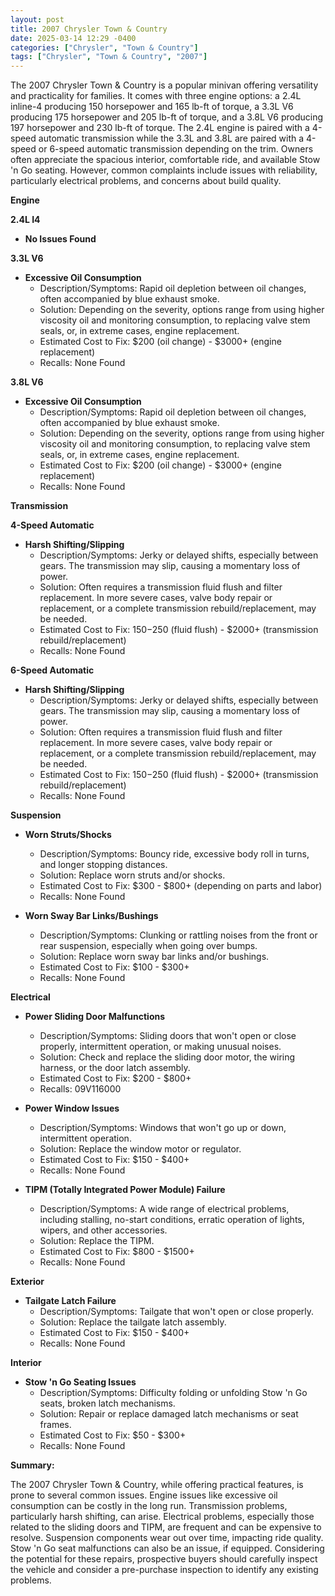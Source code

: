 ```yaml
---
layout: post
title: 2007 Chrysler Town & Country
date: 2025-03-14 12:29 -0400
categories: ["Chrysler", "Town & Country"]
tags: ["Chrysler", "Town & Country", "2007"]
---
```

The 2007 Chrysler Town & Country is a popular minivan offering versatility and practicality for families. It comes with three engine options: a 2.4L inline-4 producing 150 horsepower and 165 lb-ft of torque, a 3.3L V6 producing 175 horsepower and 205 lb-ft of torque, and a 3.8L V6 producing 197 horsepower and 230 lb-ft of torque. The 2.4L engine is paired with a 4-speed automatic transmission while the 3.3L and 3.8L are paired with a 4-speed or 6-speed automatic transmission depending on the trim. Owners often appreciate the spacious interior, comfortable ride, and available Stow 'n Go seating. However, common complaints include issues with reliability, particularly electrical problems, and concerns about build quality.

**Engine**

**2.4L I4**

*   **No Issues Found**

**3.3L V6**

*   **Excessive Oil Consumption**
    *   Description/Symptoms: Rapid oil depletion between oil changes, often accompanied by blue exhaust smoke.
    *   Solution: Depending on the severity, options range from using higher viscosity oil and monitoring consumption, to replacing valve stem seals, or, in extreme cases, engine replacement.
    *   Estimated Cost to Fix: $200 (oil change) - $3000+ (engine replacement)
    *   Recalls: None Found

**3.8L V6**

*   **Excessive Oil Consumption**
    *   Description/Symptoms: Rapid oil depletion between oil changes, often accompanied by blue exhaust smoke.
    *   Solution: Depending on the severity, options range from using higher viscosity oil and monitoring consumption, to replacing valve stem seals, or, in extreme cases, engine replacement.
    *   Estimated Cost to Fix: $200 (oil change) - $3000+ (engine replacement)
    *   Recalls: None Found

**Transmission**

**4-Speed Automatic**

*   **Harsh Shifting/Slipping**
    *   Description/Symptoms: Jerky or delayed shifts, especially between gears. The transmission may slip, causing a momentary loss of power.
    *   Solution: Often requires a transmission fluid flush and filter replacement. In more severe cases, valve body repair or replacement, or a complete transmission rebuild/replacement, may be needed.
    *   Estimated Cost to Fix: $150-$250 (fluid flush) - $2000+ (transmission rebuild/replacement)
    *   Recalls: None Found

**6-Speed Automatic**

*   **Harsh Shifting/Slipping**
    *   Description/Symptoms: Jerky or delayed shifts, especially between gears. The transmission may slip, causing a momentary loss of power.
    *   Solution: Often requires a transmission fluid flush and filter replacement. In more severe cases, valve body repair or replacement, or a complete transmission rebuild/replacement, may be needed.
    *   Estimated Cost to Fix: $150-$250 (fluid flush) - $2000+ (transmission rebuild/replacement)
    *   Recalls: None Found

**Suspension**

*   **Worn Struts/Shocks**
    *   Description/Symptoms: Bouncy ride, excessive body roll in turns, and longer stopping distances.
    *   Solution: Replace worn struts and/or shocks.
    *   Estimated Cost to Fix: $300 - $800+ (depending on parts and labor)
    *   Recalls: None Found

*   **Worn Sway Bar Links/Bushings**
    *   Description/Symptoms: Clunking or rattling noises from the front or rear suspension, especially when going over bumps.
    *   Solution: Replace worn sway bar links and/or bushings.
    *   Estimated Cost to Fix: $100 - $300+
    *   Recalls: None Found

**Electrical**

*   **Power Sliding Door Malfunctions**
    *   Description/Symptoms: Sliding doors that won't open or close properly, intermittent operation, or making unusual noises.
    *   Solution: Check and replace the sliding door motor, the wiring harness, or the door latch assembly.
    *   Estimated Cost to Fix: $200 - $800+
    *   Recalls: 09V116000

*   **Power Window Issues**
    *   Description/Symptoms: Windows that won't go up or down, intermittent operation.
    *   Solution: Replace the window motor or regulator.
    *   Estimated Cost to Fix: $150 - $400+
    *   Recalls: None Found

*   **TIPM (Totally Integrated Power Module) Failure**
    *   Description/Symptoms: A wide range of electrical problems, including stalling, no-start conditions, erratic operation of lights, wipers, and other accessories.
    *   Solution: Replace the TIPM.
    *   Estimated Cost to Fix: $800 - $1500+
    *   Recalls: None Found

**Exterior**

*   **Tailgate Latch Failure**
    *   Description/Symptoms: Tailgate that won't open or close properly.
    *   Solution: Replace the tailgate latch assembly.
    *   Estimated Cost to Fix: $150 - $400+
    *   Recalls: None Found

**Interior**

*   **Stow 'n Go Seating Issues**
    *   Description/Symptoms: Difficulty folding or unfolding Stow 'n Go seats, broken latch mechanisms.
    *   Solution: Repair or replace damaged latch mechanisms or seat frames.
    *   Estimated Cost to Fix: $50 - $300+
    *   Recalls: None Found

**Summary:**

The 2007 Chrysler Town & Country, while offering practical features, is prone to several common issues. Engine issues like excessive oil consumption can be costly in the long run. Transmission problems, particularly harsh shifting, can arise. Electrical problems, especially those related to the sliding doors and TIPM, are frequent and can be expensive to resolve. Suspension components wear out over time, impacting ride quality. Stow 'n Go seat malfunctions can also be an issue, if equipped. Considering the potential for these repairs, prospective buyers should carefully inspect the vehicle and consider a pre-purchase inspection to identify any existing problems.


